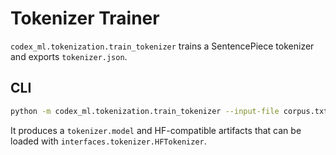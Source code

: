 # Tokenizer Trainer

`codex_ml.tokenization.train_tokenizer` trains a SentencePiece tokenizer and exports `tokenizer.json`.

## CLI

```bash
python -m codex_ml.tokenization.train_tokenizer --input-file corpus.txt --output-dir runs/tokenizer --vocab-size 8000
```

It produces a `tokenizer.model` and HF-compatible artifacts that can be loaded with `interfaces.tokenizer.HFTokenizer`.
